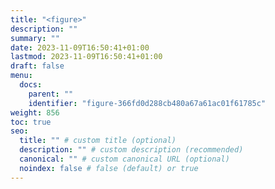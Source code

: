 ```yaml
---
title: "<figure>"
description: ""
summary: ""
date: 2023-11-09T16:50:41+01:00
lastmod: 2023-11-09T16:50:41+01:00
draft: false
menu:
  docs:
    parent: ""
    identifier: "figure-366fd0d288cb480a67a61ac01f61785c"
weight: 856
toc: true
seo:
  title: "" # custom title (optional)
  description: "" # custom description (recommended)
  canonical: "" # custom canonical URL (optional)
  noindex: false # false (default) or true
---
```

